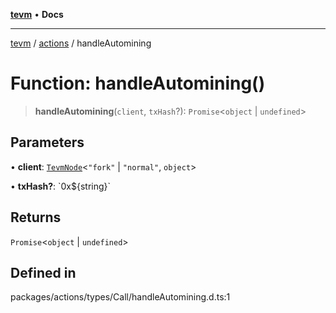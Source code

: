 [**tevm**](../../README.md) • **Docs**

***

[tevm](../../modules.md) / [actions](../README.md) / handleAutomining

# Function: handleAutomining()

> **handleAutomining**(`client`, `txHash`?): `Promise`\<`object` \| `undefined`\>

## Parameters

• **client**: [`TevmNode`](../../index/type-aliases/TevmNode.md)\<`"fork"` \| `"normal"`, `object`\>

• **txHash?**: \`0x$\{string\}\`

## Returns

`Promise`\<`object` \| `undefined`\>

## Defined in

packages/actions/types/Call/handleAutomining.d.ts:1
